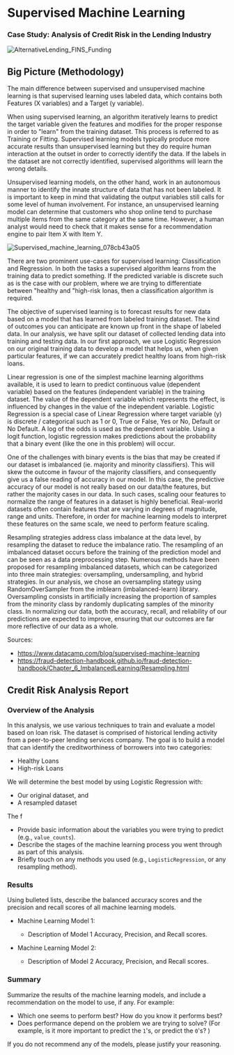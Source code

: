 # Supervised Machine Learning 
### Case Study: Analysis of Credit Risk in the Lending Industry
![AlternativeLending_FINS_Funding](https://user-images.githubusercontent.com/115101031/227517220-bb8ce17f-930e-4ab7-b566-dbca2150f2f7.png)


## Big Picture (Methodology)

The main difference between supervised and unsupervised machine learning is that supervised learning uses labeled data, which contains both Features (X variables) and a Target (y variable). 

When using supervised learning, an algorithm iteratively learns to predict the target variable given the features and modifies for the proper response in order to "learn" from the training dataset. This process is referred to as Training or Fitting. Supervised learning models typically produce more accurate results than unsupervised learning but they do require human interaction at the outset in order to correctly identify the data. If the labels in the dataset are not correctly identified, supervised algorithms will learn the wrong details.

Unsupervised learning models, on the other hand, work in an autonomous manner to identify the innate structure of data that has not been labeled. It is important to keep in mind that validating the output variables still calls for some level of human involvement. For instance, an unsupervised learning model can determine that customers who shop online tend to purchase multiple items from the same category at the same time. However, a human analyst would need to check that it makes sense for a recommendation engine to pair Item X with Item Y. 

![Supervised_machine_learning_078cb43a05](https://user-images.githubusercontent.com/115101031/227542594-0dab8d96-3b45-4ef1-86f6-4ea5d953f785.png)

There are two prominent use-cases for supervised learning: Classification and Regression. In both the tasks a supervised algorithm learns from the training data to predict something. If the predicted variable is discrete such as is the case with our problem, where we are trying to differentiate between "healthy and "high-risk lonas, then a classification algorithm is required.

The objective of supervised learning is to forecast results for new data based on a model that has learned from labeled training dataset. The kind of outcomes you can anticipate are known up front in the shape of labeled data. In our analysis, we have split our dataset of collected lending data into training and testing data.  In our first approach, we use Logistic Regression on our original training data to develop a model that helps us, when given particular features, if we can accurately predict healthy loans from high-risk loans.

Linear regression is one of the simplest machine learning algorithms available, it is used to learn to predict continuous value (dependent variable) based on the features (independent variable) in the training dataset. The value of the dependent variable which represents the effect, is influenced by changes in the value of the independent variable.  Logistic Regression is a special case of Linear Regression where target variable (y) is discrete / categorical such as 1 or 0, True or False, Yes or No, Default or No Default.  A log of the odds is used as the dependent variable. Using a logit function, logistic regression makes predictions about the probability that a binary event (like the one in this problem) will occur.

One of the challenges with binary events is the bias that may be created if our dataset is imbalanced (ie. majority and minority classifiers).  This will skew the outcome in favour of the majority classifiers, and consequently give us a false reading of accuracy in our model.  In this case, the predictive accuracy of our model is not really based on our data/the features, but rather the majority cases in our data.  In such cases, scaling oour features to normalize the range of features in a dataset is highly beneficial. Real-world datasets often contain features that are varying in degrees of magnitude, range and units. Therefore, in order for machine learning models to interpret these features on the same scale, we need to perform feature scaling.

Resampling strategies address class imbalance at the data level, by resampling the dataset to reduce the imbalance ratio.  The resampling of an imbalanced dataset occurs before the training of the prediction model and can be seen as a data preprocessing step. Numerous methods have been proposed for resampling imbalanced datasets, which can be categorized into three main strategies: oversampling, undersampling, and hybrid strategies.  In our analysis, we chose an oversampling stategy using RandomOverSampler from the imblearn (imbalanced-learn) library.  Oversampling consists in artificially increasing the proportion of samples from the minority class by randomly duplicating samples of the minority class.  In normalizing our data, both the accuracy, recall, and reliability of our predictions are expected to improve, ensuring that our outcomes are far more reflective of our data as a whole.

Sources:
* https://www.datacamp.com/blog/supervised-machine-learning
* https://fraud-detection-handbook.github.io/fraud-detection-handbook/Chapter_6_ImbalancedLearning/Resampling.html


## Credit Risk Analysis Report

### Overview of the Analysis

In this analysis, we use various techniques to train and evaluate a model based on loan risk. The dataset is comprised of historical lending activity from a peer-to-peer lending services company.  The goal is to build a model that can identify the creditworthiness of borrowers into two categories: 
* Healthy Loans
* High-risk Loans

We will determine the best model by using Logistic Regression with:
* Our original dataset, and 
* A resampled dataset



The f
* Provide basic information about the variables you were trying to predict (e.g., `value_counts`).
* Describe the stages of the machine learning process you went through as part of this analysis.
* Briefly touch on any methods you used (e.g., `LogisticRegression`, or any resampling method).

### Results

Using bulleted lists, describe the balanced accuracy scores and the precision and recall scores of all machine learning models.

* Machine Learning Model 1:
  * Description of Model 1 Accuracy, Precision, and Recall scores.



* Machine Learning Model 2:
  * Description of Model 2 Accuracy, Precision, and Recall scores.

### Summary

Summarize the results of the machine learning models, and include a recommendation on the model to use, if any. For example:
* Which one seems to perform best? How do you know it performs best?
* Does performance depend on the problem we are trying to solve? (For example, is it more important to predict the `1`'s, or predict the `0`'s? )

If you do not recommend any of the models, please justify your reasoning.

